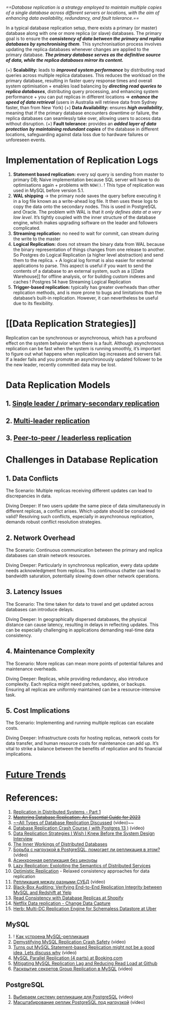 *==Database replication is a strategy employed to maintain multiple copies of a single database across different servers or locations, with the aim of enhancing data availability, redundancy, and fault tolerance.==*

In a typical database replication setup, there exists a primary (or master) database along with one or more replica (or slave) databases. The primary goal is to ensure the ***consistency of data between the primary and replica databases by synchronising them***. This synchronisation process involves updating the replica databases whenever changes are applied to the primary database. ***The primary database serves as the definitive source of data, while the replica databases mirror its content.***

(+) **Scalability:** leads to ***improved system performance*** by distributing read queries across multiple replica databases. This reduces the workload on the primary database, resulting in faster query response times and overall system optimisation + enables load balancing by ***directing read queries to replica databases***, distributing query processing, and enhancing system performance + you can put replicas in different locations => ***enhance the speed of data retrieval*** (users in Australia will retrieve data from Sydney faster, than from New York)
(+) **Data Availability:** ensures ***high availability***, meaning that if the primary database encounters downtime or failure, the replica databases can seamlessly take over, allowing users to access data without disruption. 
(+) **Fault tolerance:** provides an ***added layer of data protection*** ***by maintaining redundant copies*** of the database in different locations, safeguarding against data loss due to hardware failures or unforeseen events. 
# Implementation of Replication Logs

 1. **Statement based replication:** every sql query is sending from master to primary DB; Naive implementation because SQL server will have to do optimisations again + problems with `NOW()`. 
	 ! This type of replication was used in MySQL before version 5.1.
 2. **WAL shipping** -> the primary node saves the query before executing it in a log file known as a write-ahead log file. It then uses these logs to copy the data onto the secondary nodes. This is used in PostgreSQL and Oracle. The problem with WAL is that it *only defines data at a very low level*. It’s tightly coupled with the inner structure of the database engine, which makes upgrading software on the leader and followers complicated.
 2. **Streaming replication:** no need to wait for commit, can stream during the write to the master
 3. **Logical Replication:** does not stream the binary data from WAL because the binary representation of things changes from one release to another. So Postgres do Logical Replication (a higher level abstraction) and send them to the replica. + A logical log format is also easier for external applications to parse. This aspect is useful if you want to send the contents of a database to an external system, such as a [[Data Warehouse]] for offline analysis, or for building custom indexes and caches
	 ! Postgres 14 have Streaming Logical Replication
4. **Trigger-based replication:** typically has greater overheads than other replication methods, and is more prone to bugs and limitations than the database’s built-in replication. However, it can nevertheless be useful due to its flexibility.
# [[Data Replication Strategies]]

Replication can be synchronous or asynchronous, which has a profound effect on the system behavior when there is a fault. Although asynchronous replication can be fast when the system is running smoothly, it’s important to figure out what happens when replication lag increases and servers fail. If a leader fails and you promote an asynchronously updated follower to be the new leader, recently committed data may be lost.
# Data Replication Models

## 1. [Single leader / primary-secondary replication](Models/Single%20leader.md)

## 2. [Multi-leader replication](Models/Multi%20leader.md)

## 3. [Peer-to-peer / leaderless replication](Models/Leaderless%20replication.md)

# Challenges in Database Replication

## 1. Data Conflicts

The Scenario: Multiple replicas receiving different updates can lead to discrepancies in data.

Diving Deeper: If two users update the same piece of data simultaneously in different replicas, a conflict arises. Which update should be considered valid? Resolving such conflicts, especially in asynchronous replication, demands robust conflict resolution strategies.
## 2. Network Overhead

The Scenario: Continuous communication between the primary and replica databases can strain network resources.

Diving Deeper: Particularly in synchronous replication, every data update needs acknowledgment from replicas. This continuous chatter can lead to bandwidth saturation, potentially slowing down other network operations.
## 3. Latency Issues

The Scenario: The time taken for data to travel and get updated across databases can introduce delays.

Diving Deeper: In geographically dispersed databases, the physical distance can cause latency, resulting in delays in reflecting updates. This can be especially challenging in applications demanding real-time data consistency.
## 4. Maintenance Complexity

The Scenario: More replicas can mean more points of potential failures and maintenance overheads.

Diving Deeper: Replicas, while providing redundancy, also introduce complexity. Each replica might need patches, updates, or backups. Ensuring all replicas are uniformly maintained can be a resource-intensive task.
## 5. Cost Implications

The Scenario: Implementing and running multiple replicas can escalate costs.

Diving Deeper: Infrastructure costs for hosting replicas, network costs for data transfer, and human resource costs for maintenance can add up. It’s vital to strike a balance between the benefits of replication and its financial implications.
# [Future Trends](Future%20Trends.md)

# References:

1. [Replication in Distributed Systems - Part 1](https://manthanguptaa.in/posts/replication_in_distributed_systems_part_1/)
2. ~~[Mastering Database Replication: An Essential Guide for 2023](https://levelup.gitconnected.com/mastering-database-replication-an-essential-guide-for-2023-9fa6deb3efe4)~~
3. [~~All Types of Database Replication Discussed](https://www.youtube.com/watch?v=aE2UPg3Ckck&list=PLQnljOFTspQXjD0HOzN7P2tgzu7scWpl2&index=75) (video)~~
4. [Database Replication Crash Course ( with Postgres 13 )](https://www.youtube.com/watch?v=9aFu7APZQmY&list=PLQnljOFTspQXjD0HOzN7P2tgzu7scWpl2&index=14) (video)
5. [Data Replication Strategies I Wish I Knew Before the System Design Interview](https://levelup.gitconnected.com/i-wished-i-knew-these-data-replication-strategies-before-the-system-design-interview-e228216290f3)
6. [The Inner Workings of Distributed Databases](https://questdb.io/blog/inner-workings-distributed-databases/)
7. [Борьба с нагрузкой в PostgreSQL, помогает ли репликация в этом?](https://www.youtube.com/watch?v=xY_M8TGdm6A&list=PLH-XmS0lSi_zgalbXwsytGNdAlNYmmE5C&index=15) (video)
8. [Асинхронная репликация без цензуры](https://highload.guide/blog/asynchronous-replication.html)
9. [Lazy Replication: Exploiting the Semantics of Distributed Services](https://citeseerx.ist.psu.edu/viewdoc/summary?doi=10.1.1.17.469)
10. [Optimistic Replication](https://www.hpl.hp.com/techreports/2002/HPL-2002-33.pdf) - Relaxed consistency approaches for data replication
11. [Репликация между разными СУБД](https://www.youtube.com/watch?v=6rWhswb_3YA&list=PLH-XmS0lSi_wRIh4RJjnTGMKaTiQoaGTc&index=88) (video)
12. [Black-Box Auditing: Verifying End-to-End Replication Integrity between MySQL and Redshift at Yelp](https://engineeringblog.yelp.com/2018/04/black-box-auditing.html)
13. [Read Consistency with Database Replicas at Shopify](https://shopify.engineering/read-consistency-database-replicas)
14. [Netflix Data replication - Change Data Capture](https://netflixtechblog.com/dblog-a-generic-change-data-capture-framework-69351fb9099b)
15. [Herb: Multi-DC Replication Engine for Schemaless Datastore at Uber](https://eng.uber.com/herb-datacenter-replication/)

## MySQL

1. ! [Как устроена MySQL-репликация](https://highload.guide/blog/mysql-replication.html)
2. [Demystifying MySQL Replication Crash Safety](https://www.youtube.com/watch?v=F2mZYTDsNDk&list=PLH-XmS0lSi_wRIh4RJjnTGMKaTiQoaGTc&index=111) (video)
3. [Turns out MySQL Statement-based Replication might not be a good idea, Lets discuss why](https://www.youtube.com/watch?v=WSDjjgSP-jA&list=PLQnljOFTspQXjD0HOzN7P2tgzu7scWpl2&index=80) (video)
4. [MySQL Parallel Replication (4 parts) at Booking.com](https://medium.com/booking-com-infrastructure/evaluating-mysql-parallel-replication-part-4-annex-under-the-hood-eb456cf8b2fb)
5. [Mitigating MySQL Replication Lag and Reducing Read Load at Github](https://githubengineering.com/mitigating-replication-lag-and-reducing-read-load-with-freno/)
6. [Раскрытие секретов Group Replication в MySQL](https://www.youtube.com/watch?v=40nYX-ZIdvw&list=PLH-XmS0lSi_zTZrols83QSxI3Q96dSbBm&index=16) (video)

## PostgreSQL

1. [Выбираем систему репликации для PostgreSQL](https://www.youtube.com/watch?v=YQ63niptCTc&list=PLH-XmS0lSi_wRIh4RJjnTGMKaTiQoaGTc&index=50) (video)
2. [Масштабирование реплик PostgreSQL под нагрузкой](https://www.youtube.com/watch?v=IyIdf-AEz5U&list=PLH-XmS0lSi_wRIh4RJjnTGMKaTiQoaGTc&index=41) (video)